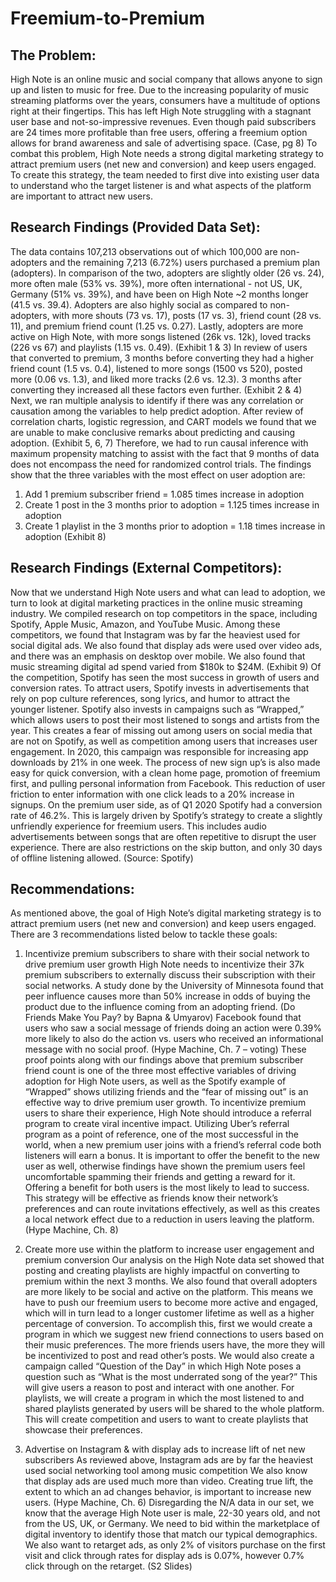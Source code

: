 # Freemium-to-Premium

## The Problem: 
High Note is an online music and social company that allows anyone to sign up and listen to music for free. Due to the increasing popularity of music streaming platforms over the years, consumers have a multitude of options right at their fingertips. This has left High Note struggling with a stagnant user base and not-so-impressive revenues. Even though paid subscribers are 24 times more profitable than free users, offering a freemium option allows for brand awareness and sale of advertising space. (Case, pg 8) To combat this problem, High Note needs a strong digital marketing strategy to attract premium users (net new and conversion) and keep users engaged. To create this strategy, the team needed to first dive into existing user data to understand who the target listener is and what aspects of the platform are important to attract new users. 

## Research Findings (Provided Data Set): 
The data contains 107,213 observations out of which 100,000 are non-adopters and the remaining 7,213 (6.72%) users purchased a premium plan (adopters). In comparison of the two, adopters are slightly older (26 vs. 24), more often male (53% vs. 39%), more often international - not US, UK, Germany (51% vs. 39%), and have been on High Note ~2 months longer (41.5 vs. 39.4). Adopters are also highly social as compared to non-adopters, with more shouts (73 vs. 17), posts (17 vs. 3), friend count (28 vs. 11), and premium friend count (1.25 vs. 0.27). Lastly, adopters are more active on High Note, with more songs listened (26k vs. 12k), loved tracks (226 vs 67) and playlists (1.15 vs. 0.49). (Exhibit 1 & 3)
In review of users that converted to premium, 3 months before converting they had a higher friend count (1.5 vs. 0.4), listened to more songs (1500 vs 520), posted more (0.06 vs. 1.3), and liked more tracks (2.6 vs. 12.3). 3 months after converting they increased all these factors even further. (Exhibit 2 & 4) 
Next, we ran multiple analysis to identify if there was any correlation or causation among the variables to help predict adoption. After review of correlation charts, logistic regression, and CART models we found that we are unable to make conclusive remarks about predicting and causing adoption. (Exhibit 5, 6, 7) Therefore, we had to run causal inference with maximum propensity matching to assist with the fact that 9 months of data does not encompass the need for randomized control trials. The findings show that the three variables with the most effect on user adoption are: 
1)	Add 1 premium subscriber friend = 1.085 times increase in adoption 
2)	Create 1 post in the 3 months prior to adoption = 1.125 times increase in adoption
3)	Create 1 playlist in the 3 months prior to adoption = 1.18 times increase in adoption (Exhibit 8) 

## Research Findings (External Competitors):
Now that we understand High Note users and what can lead to adoption, we turn to look at digital marketing practices in the online music streaming industry. We compiled research on top competitors in the space, including Spotify, Apple Music, Amazon, and YouTube Music. Among these competitors, we found that Instagram was by far the heaviest used for social digital ads. We also found that display ads were used over video ads, and there was an emphasis on desktop over mobile. We also found that music streaming digital ad spend varied from $180k to $24M. (Exhibit 9) 
Of the competition, Spotify has seen the most success in growth of users and conversion rates. To attract users, Spotify invests in advertisements that rely on pop culture references, song lyrics, and humor to attract the younger listener. Spotify also invests in campaigns such as “Wrapped,” which allows users to post their most listened to songs and artists from the year. This creates a fear of missing out among users on social media that are not on Spotify, as well as competition among users that increases user engagement. In 2020, this campaign was responsible for increasing app downloads by 21% in one week. The process of new sign up’s is also made easy for quick conversion, with a clean home page, promotion of freemium first, and pulling personal information from Facebook. This reduction of user friction to enter information with one click leads to a 20% increase in signups. On the premium user side, as of Q1 2020 Spotify had a conversion rate of 46.2%. This is largely driven by Spotify’s strategy to create a slightly unfriendly experience for freemium users. This includes audio advertisements between songs that are often repetitive to disrupt the user experience. There are also restrictions on the skip button, and only 30 days of offline listening allowed. (Source: Spotify)


## Recommendations: 
As mentioned above, the goal of High Note’s digital marketing strategy is to attract premium users (net new and conversion) and keep users engaged. There are 3 recommendations listed below to tackle these goals:
1.	Incentivize premium subscribers to share with their social network to drive premium user growth
High Note needs to incentivize their 37k premium subscribers to externally discuss their subscription with their social networks. A study done by the University of Minnesota found that peer influence causes more than 50% increase in odds of buying the product due to the influence coming from an adopting friend. (Do Friends Make You Pay? by Bapna & Umyarov) Facebook found that users who saw a social message of friends doing an action were 0.39% more likely to also do the action vs. users who received an informational message with no social proof. (Hype Machine, Ch. 7 – voting) These proof points along with our findings above that premium subscriber friend count is one of the three most effective variables of driving adoption for High Note users, as well as the Spotify example of “Wrapped” shows utilizing friends and the “fear of missing out” is an effective way to drive premium user growth. 
To incentivize premium users to share their experience, High Note should introduce a referral program to create viral incentive impact. Utilizing Uber’s referral program as a point of reference, one of the most successful in the world, when a new premium user joins with a friend’s referral code both listeners will earn a bonus. It is important to offer the benefit to the new user as well, otherwise findings have shown the premium users feel uncomfortable spamming their friends and getting a reward for it. Offering a benefit for both users is the most likely to lead to success. This strategy will be effective as friends know their network’s preferences and can route invitations effectively, as well as this creates a local network effect due to a reduction in users leaving the platform. (Hype Machine, Ch. 8)

2.	Create more use within the platform to increase user engagement and premium conversion
Our analysis on the High Note data set showed that posting and creating playlists are highly impactful on converting to premium within the next 3 months. We also found that overall adopters are more likely to be social and active on the platform.  This means we have to push our freemium users to become more active and engaged, which will in turn lead to a longer customer lifetime as well as a higher percentage of conversion. To accomplish this, first we would create a program in which we suggest new friend connections to users based on their music preferences. The more friends users have, the more they will be incentivized to post and read other’s posts. We would also create a campaign called “Question of the Day” in which High Note poses a question such as “What is the most underrated song of the year?” This will give users a reason to post and interact with one another. For playlists, we will create a program in which the most listened to and shared playlists generated by users will be shared to the whole platform. This will create competition and users to want to create playlists that showcase their preferences.

3.	Advertise on Instagram & with display ads to increase lift of net new subscribers 
As reviewed above, Instagram ads are by far the heaviest used social networking tool among music competition We also know that display ads are used much more than video. Creating true lift, the extent to which an ad changes behavior, is important to increase new users. (Hype Machine, Ch. 6) Disregarding the N/A data in our set, we know that the average High Note user is male, 22-30 years old, and not from the US, UK, or Germany. We need to bid within the marketplace of digital inventory to identify those that match our typical demographics. We also want to retarget ads, as only 2% of visitors purchase on the first visit and click through rates for display ads is 0.07%, however 0.7% click through on the retarget. (S2 Slides)
